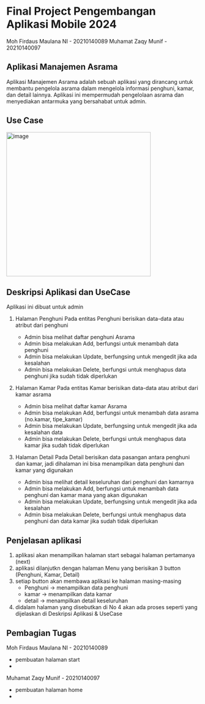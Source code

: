 # Final Project Pengembangan Aplikasi Mobile 2024
Moh Firdaus Maulana NI - 20210140089
Muhamat Zaqy Munif - 20210140097


## Aplikasi Manajemen Asrama

Aplikasi Manajemen Asrama adalah sebuah aplikasi yang dirancang untuk membantu pengelola asrama dalam mengelola informasi penghuni, kamar, dan detail lainnya. Aplikasi ini mempermudah pengelolaan asrama dan menyediakan antarmuka yang bersahabat untuk admin.

## Use Case
<img width="377" alt="image" src="https://github.com/mohfirdaus22/TugasAkhir_PAM/assets/115222075/2b86d11a-989c-4400-9398-309aae0943a5">

## Deskripsi Aplikasi dan UseCase
Aplikasi ini dibuat untuk admin
1. Halaman Penghuni
   Pada entitas Penghuni berisikan data-data atau atribut dari penghuni
   - Admin bisa melihat daftar penghuni Asrama
   - Admin bisa melakukan Add, berfungsi untuk menambah data penghuni
   - Admin bisa melakukan Update, berfungsing untuk mengedit jika ada kesalahan
   - Admin bisa melakukan Delete, berfungsi untuk menghapus data penghuni jika sudah tidak diperlukan
     
2. Halaman Kamar
   Pada entitas Kamar berisikan data-data atau atribut dari kamar asrama
   - Admin bisa melihat daftar kamar Asrama
   - Admin bisa melakukan Add, berfungsi untuk menambah data asrama (no.kamar, tipe_kamar)
   - Admin bisa melakukan Update, berfungsing untuk mengedit jika ada kesalahan data
   - Admin bisa melakukan Delete, berfungsi untuk menghapus data kamar jika sudah tidak diperlukan

3. Halaman Detail
   Pada Detail berisikan data pasangan antara penghuni dan kamar, jadi dihalaman ini bisa menampilkan data penghuni dan kamar yang digunakan
   - Admin bisa melihat detail keseluruhan dari penghuni dan kamarnya
   - Admin bisa melakukan Add, berfungsi untuk menambah data penghuni dan kamar mana yang akan digunakan
   - Admin bisa melakukan Update, berfungsing untuk mengedit jika ada kesalahan
   - Admin bisa melakukan Delete, berfungsi untuk menghapus data penghuni dan data kamar jika sudah tidak diperlukan
  
## Penjelasan aplikasi
1. aplikasi akan menampilkan halaman start sebagai halaman pertamanya (next)
2. aplikasi dilanjutkn dengan halaman Menu yang berisikan 3 button (Penghuni, Kamar, Detail)
3. setiap button akan membawa aplikasi ke halaman masing-masing
   - Penghuni -> menampilkan data penghuni
   - kamar    -> menampilkan data kamar
   - detail   -> menampilkan detail keseluruhan
4. didalam halaman yang disebutkan di No 4 akan ada proses seperti yang dijelaskan di Deskripsi Aplikasi & UseCase



## Pembagian Tugas
Moh Firdaus Maulana NI - 20210140089
- pembuatan halaman start
-


Muhamat Zaqy Munif - 20210140097
- pembuatan halaman home 
-
